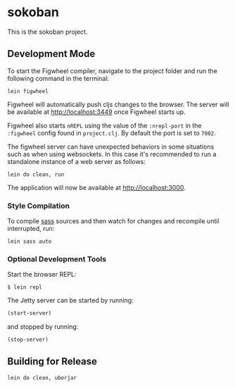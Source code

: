 # sokoban

This is the sokoban project.

## Development Mode

To start the Figwheel compiler, navigate to the project folder and run the
following command in the terminal:
```
lein figwheel
```
Figwheel will automatically push cljs changes to the browser. The server will be
available at [http://localhost:3449](http://localhost:3449) once Figwheel starts
up.

Figwheel also starts `nREPL` using the value of the `:nrepl-port` in the
`:figwheel` config found in `project.clj`. By default the port is set to `7002`.

The figwheel server can have unexpected behaviors in some situations such as
when using websockets. In this case it's recommended to run a standalone
instance of a web server as follows:
```
lein do clean, run
```

The application will now be available at
[http://localhost:3000](http://localhost:3000).

### Style Compilation

To compile [sass](https://github.com/tuhlmann/lein-sass) sources and then watch
for changes and recompile until interrupted, run:
```
lein sass auto
```

### Optional Development Tools

Start the browser REPL:

```
$ lein repl
```
The Jetty server can be started by running:

```clojure
(start-server)
```
and stopped by running:
```clojure
(stop-server)
```

## Building for Release

```
lein do clean, uberjar
```
